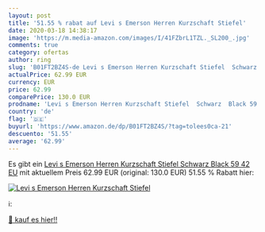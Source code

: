```yaml
---
layout: post
title: '51.55 % rabat auf Levi s Emerson Herren Kurzschaft Stiefel'
date: 2020-03-18 14:38:17
image: 'https://m.media-amazon.com/images/I/41FZbrL1TZL._SL200_.jpg'
comments: true
category: ofertas
author: ring
slug: 'B01FT2BZ4S-de Levi s Emerson Herren Kurzschaft Stiefel  Schwarz  Black 59   42 EU'
actualPrice: 62.99 EUR
currency: EUR
price: 62.99
comparePrice: 130.0 EUR
prodname: 'Levi s Emerson Herren Kurzschaft Stiefel  Schwarz  Black 59   42 EU'
country: 'de'
flag: '🇩🇪'
buyurl: 'https://www.amazon.de/dp/B01FT2BZ4S/?tag=tolees0ca-21'
descuento: '51.55'
average: '62.99'
---
```


Es gibt ein [Levi s Emerson Herren Kurzschaft Stiefel  Schwarz  Black 59   42 EU](https://www.amazon.de/dp/B01FT2BZ4S/?tag=tolees0ca-21) mit aktuellem Preis 62.99 EUR (original: 130.0 EUR) 51.55 % Rabatt hier:

[![Levi s Emerson Herren Kurzschaft Stiefel](https://m.media-amazon.com/images/I/41FZbrL1TZL._SL200_.jpg)](https://www.amazon.de/dp/B01FT2BZ4S/?tag=tolees0ca-21)

ℹ️:


[🛒 kauf es hier!!](https://www.amazon.de/dp/B01FT2BZ4S/?tag=tolees0ca-21)
